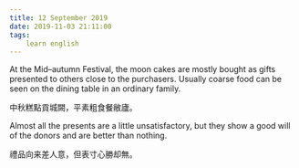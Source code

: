 ```yaml
---
title: 12 September 2019
date: 2019-11-03 21:11:00
tags:
    learn english
---
```

At the Mid–autumn Festival, the moon cakes are mostly bought as
gifts presented to others close to the purchasers. Usually coarse food can be seen
on the dining table in an ordinary family.   

中秋糕點貢城闕，平素粗食餐敝廬。

Almost all the presents are a little
unsatisfactory, but they show a good will of the donors and are better than nothing.


禮品向来差人意，但表寸心勝却無。

